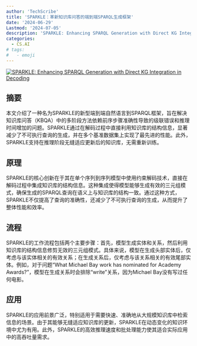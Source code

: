 ```yaml
---
author: 'TechScribe'
title: 'SPARKLE：革新知识库问答的端到端SPARQL生成框架'
date: '2024-06-29'
Lastmod: '2024-07-05'
description: 'SPARKLE: Enhancing SPARQL Generation with Direct KG Integration in Decoding'
categories:
  - CS.AI
# tags:
#   - emoji
---
```


[![SPARKLE: Enhancing SPARQL Generation with Direct KG Integration in Decoding](https://arxiv-research-1301205113.cos.ap-guangzhou.myqcloud.com/images/2407.01626v1.pdf_0.jpg)](https://arxiv.org/abs/2407.01626v1)

## 摘要

本文介绍了一种名为SPARKLE的新型端到端自然语言到SPARQL框架，旨在解决知识库问答（KBQA）中的多阶段方法依赖前序步骤准确性导致的级联错误和推理时间增加的问题。SPARKLE通过在解码过程中直接利用知识库的结构信息，显著减少了不可执行查询的生成，并在多个基准数据集上实现了最先进的性能。此外，SPARKLE支持在推理阶段无缝适应更新后的知识库，无需重新训练。<!--more-->

## 原理

SPARKLE的核心创新在于其在单个序列到序列模型中使用约束解码技术，直接在解码过程中集成知识库的结构信息。这种集成使得模型能够生成有效的三元组模式，确保生成的SPARQL查询在语义上与知识库的结构一致。通过这种方式，SPARKLE不仅提高了查询的准确性，还减少了不可执行查询的生成，从而提升了整体性能和效率。

## 流程

SPARKLE的工作流程包括两个主要步骤：首先，模型生成实体和关系，然后利用知识库的结构信息修剪无效的三元组模式。具体来说，模型在生成头部实体后，仅考虑与该实体相关的有效关系；在生成关系后，仅考虑与该关系相关的有效尾部实体。例如，对于问题“What Michael Bay work has nominated for Academy Awards?”，模型在生成关系时会排除“write”关系，因为Michael Bay没有写过任何电影。

## 应用

SPARKLE的应用前景广泛，特别适用于需要快速、准确地从大规模知识库中检索信息的场景。由于其能够无缝适应知识库的更新，SPARKLE在动态变化的知识环境中尤为有用。此外，SPARKLE的高效推理速度和批处理能力使其适合实际应用中的高吞吐量需求。